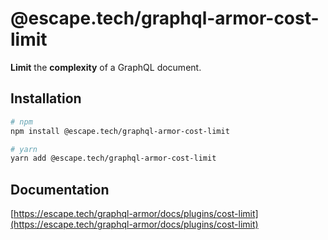 # @escape.tech/graphql-armor-cost-limit

**Limit** the **complexity** of a GraphQL document.

## Installation

```bash
# npm
npm install @escape.tech/graphql-armor-cost-limit

# yarn
yarn add @escape.tech/graphql-armor-cost-limit
```

## Documentation

[https://escape.tech/graphql-armor/docs/plugins/cost-limit](https://escape.tech/graphql-armor/docs/plugins/cost-limit)
